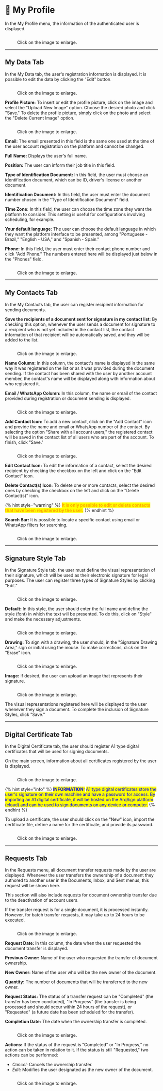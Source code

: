 # 👤 My Profile

In the My Profile menu, the information of the authenticated user is displayed.

<figure><img src="../.gitbook/assets/01 (5).png" alt=""><figcaption><p>Click on the image to enlarge.</p></figcaption></figure>

***

## My Data Tab&#x20;

In the My Data tab, the user's registration information is displayed. It is possible to edit the data by clicking the "Edit" button.&#x20;

<figure><img src="../.gitbook/assets/02 (5).png" alt=""><figcaption><p>Click on the image to enlarge.</p></figcaption></figure>

**Profile Picture:** To insert or edit the profile picture, click on the image and select the "Upload New Image" option. Choose the desired photo and click "Save." To delete the profile picture, simply click on the photo and select the "Delete Current Image" option.

<figure><img src="../.gitbook/assets/03 (4).png" alt=""><figcaption><p>Click on the image to enlarge.</p></figcaption></figure>

**Email:** The email presented in this field is the same one used at the time of the user account registration on the platform and cannot be changed.&#x20;

**Full Name:** Displays the user's full name.&#x20;

**Position:** The user can inform their job title in this field.&#x20;

**Type of Identification Document:** In this field, the user must choose an identification document, which can be ID, driver's license or another document.&#x20;

**Identification Document:** In this field, the user must enter the document number chosen in the "Type of Identification Document" field.&#x20;

**Time Zone:** In this field, the user can choose the time zone they want the platform to consider. This setting is useful for configurations involving scheduling, for example.&#x20;

**Your default language:** The user can choose the default language in which they want the platform interface to be presented, among "Portuguese - Brazil," "English - USA," and "Spanish - Spain."&#x20;

**Phone:** In this field, the user must enter their contact phone number and click "Add Phone." The numbers entered here will be displayed just below in the "Phones" field.&#x20;

<figure><img src="../.gitbook/assets/04 (4).png" alt=""><figcaption><p>Click on the image to enlarge.</p></figcaption></figure>

***

## My Contacts Tab&#x20;

In the My Contacts tab, the user can register recipient information for sending documents.&#x20;

**Save the recipients of a document sent for signature in my contact list:** By checking this option, whenever the user sends a document for signature to a recipient who is not yet included in the contact list, the contact information of that recipient will be automatically saved, and they will be added to the list.&#x20;

<figure><img src="../.gitbook/assets/05 (5).png" alt=""><figcaption><p>Click on the image to enlarge.</p></figcaption></figure>

**Name Column:** In this column, the contact's name is displayed in the same way it was registered on the list or as it was provided during the document sending. If the contact has been shared with the user by another account member, the contact's name will be displayed along with information about who registered it.&#x20;

**Email / WhatsApp Column:** In this column, the name or email of the contact provided during registration or document sending is displayed.&#x20;

<figure><img src="../.gitbook/assets/06 (3).png" alt=""><figcaption><p>Click on the image to enlarge.</p></figcaption></figure>

**Add Contact Icon:** To add a new contact, click on the "Add Contact" icon and provide the name and email or WhatsApp number of the contact. By selecting the option "Share with all account users," the registered contact will be saved in the contact list of all users who are part of the account. To finish, click "Save."

<figure><img src="../.gitbook/assets/07 (4).png" alt=""><figcaption><p>Click on the image to enlarge.</p></figcaption></figure>

**Edit Contact Icon:** To edit the information of a contact, select the desired recipient by checking the checkbox on the left and click on the "Edit Contact" icon.&#x20;

**Delete Contact(s) Icon:** To delete one or more contacts, select the desired ones by checking the checkbox on the left and click on the "Delete Contact(s)" icon.&#x20;

{% hint style="warning" %}
<mark style="color:orange;">**It is only possible to edit or delete contacts that have been registered by the user.**</mark>&#x20;
{% endhint %}

**Search Bar:** It is possible to locate a specific contact using email or WhatsApp filters for searching.&#x20;

<figure><img src="../.gitbook/assets/08 (2).png" alt=""><figcaption><p>Click on the image to enlarge.</p></figcaption></figure>

***

## Signature Style Tab&#x20;

In the Signature Style tab, the user must define the visual representation of their signature, which will be used as their electronic signature for legal purposes. The user can register three types of Signature Styles by clicking "Edit."&#x20;

<figure><img src="../.gitbook/assets/09 (3).png" alt=""><figcaption><p>Click on the image to enlarge.</p></figcaption></figure>

**Default:** In this style, the user should enter the full name and define the style (font) in which the text will be presented. To do this, click on "Style" and make the necessary adjustments.

<figure><img src="../.gitbook/assets/10 (2).png" alt=""><figcaption><p>Click on the image to enlarge.</p></figcaption></figure>

**Drawing:** To sign with a drawing, the user should, in the "Signature Drawing Area," sign or initial using the mouse. To make corrections, click on the "Erase" icon.

<figure><img src="../.gitbook/assets/11 (2).png" alt=""><figcaption><p>Click on the image to enlarge.</p></figcaption></figure>

**Image:** If desired, the user can upload an image that represents their signature.

<figure><img src="../.gitbook/assets/12 (3).png" alt=""><figcaption><p>Click on the image to enlarge.</p></figcaption></figure>

The visual representations registered here will be displayed to the user whenever they sign a document. To complete the inclusion of Signature Styles, click "Save."

***

## Digital Certificate Tab&#x20;

In the Digital Certificate tab, the user should register A1 type digital certificates that will be used for signing documents.&#x20;

On the main screen, information about all certificates registered by the user is displayed.&#x20;

<figure><img src="../.gitbook/assets/13 (1).png" alt=""><figcaption><p>Click on the image to enlarge.</p></figcaption></figure>

{% hint style="info" %}
<mark style="color:blue;">**INFORMATION:**</mark> <mark style="color:blue;"></mark><mark style="color:blue;">A1 type digital certificates store the user's signature on their own machine and have a password for access. By importing an A1 digital certificate, it will be hosted on the ArqSign platform (cloud) and can be used to sign documents on any device or computer.</mark>&#x20;
{% endhint %}

To upload a certificate, the user should click on the "New" icon, import the certificate file, define a name for the certificate, and provide its password.&#x20;

<figure><img src="../.gitbook/assets/14 (4).png" alt=""><figcaption><p>Click on the image to enlarge.</p></figcaption></figure>

***

## Requests Tab&#x20;

In the Requests menu, all document transfer requests made by the user are displayed. Whenever the user transfers the ownership of a document they authored to another user in the Documents, Inbox, and Sent menus, this request will be shown here.&#x20;

This section will also include requests for document ownership transfer due to the deactivation of account users.&#x20;

If the transfer request is for a single document, it is processed instantly. However, for batch transfer requests, it may take up to 24 hours to be executed.&#x20;

<figure><img src="../.gitbook/assets/15 (3).png" alt=""><figcaption><p>Click on the image to enlarge.</p></figcaption></figure>

**Request Date:** In this column, the date when the user requested the document transfer is displayed.&#x20;

**Previous Owner:** Name of the user who requested the transfer of document ownership.&#x20;

**New Owner:** Name of the user who will be the new owner of the document.&#x20;

**Quantity:** The number of documents that will be transferred to the new owner.&#x20;

**Request Status:** The status of a transfer request can be "Completed" (the transfer has been concluded), "In Progress" (the transfer is being processed and should occur within 24 hours of the request), or "Requested" (a future date has been scheduled for the transfer).&#x20;

**Completion Date:** The date when the ownership transfer is completed.&#x20;

<figure><img src="../.gitbook/assets/16 (2).png" alt=""><figcaption><p>Click on the image to enlarge.</p></figcaption></figure>

**Actions:** If the status of the request is "Completed" or "In Progress," no action can be taken in relation to it. If the status is still "Requested," two actions can be performed:&#x20;

* _Cancel:_ Cancels the ownership transfer.&#x20;
* _Edit:_ Modifies the user designated as the new owner of the document.&#x20;

<figure><img src="../.gitbook/assets/17 (2).png" alt=""><figcaption><p>Click on the image to enlarge.</p></figcaption></figure>

